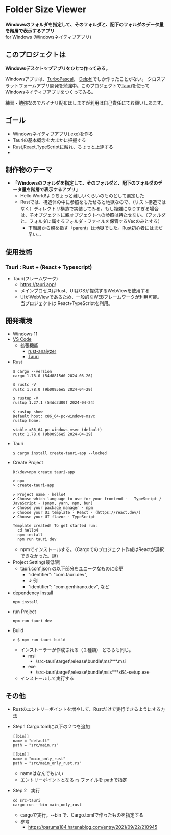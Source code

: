 # Folder Size Viewer
**Windowsのフォルダを指定して、そのフォルダと、配下のフォルダのデータ量を階層で表示するアプリ**  
for Windows (Windowsネイティブアプリ)
## このプロジェクトは
**Windowsデスクトップアプリをひとつ作ってみる。**

Windowsアプリは、[TurboPascal](https://ja.wikipedia.org/wiki/Turbo_Pascal),　[Delphi](https://ja.wikipedia.org/wiki/Delphi)でしか作ったことがない。
クロスプラットフォームアプリ開発を勉強中。このプロジェクトで[Tauri](https://tauri.app/)を使ってWindowsネイティブアプリをつくってみる。

練習・勉強なのでバイナリ配布はしますが利用は自己責任にてお願いしあます。

## ゴール
  * Windowsネイティブアプリ(.exe)を作る
  * Tauriの基本概念を大まかに把握する
  * Rust,React,TypeScriptに触れ、ちょっと上達する
  * 
## 制作物のテーマ
* **「Windowsのフォルダを指定して、そのフォルダと、配下のフォルダのデータ量を階層で表示するアプリ」**
  * Hello World!よりちょっと難しいくらいのものとして選定した
  * Rustでは、構造体の中に参照をもたせると地獄なので、（リスト構造ではなく）ディレクトリ構造で実装してみる。もし複雑になりすぎる場合は、子オブジェクトに親オブジェクトへの参照は持たせない。（フォルダと、フォルダに属するフォルダ・ファイルを保管するVecのみとする）
    * 下階層から親を指す「parent」は地獄でした。Rust初心者にはまだ早い、、
## 使用技術
### Tauri : Rust + (React + Typescript)

* Tauri(フレームワーク)
  *  https://tauri.app/
  * メインプロセスはRust、UIはOSが提供するWebViewを使用する
  * UIがWebViewであるため、一般的なWEBフレームワークが利用可能。当プロジェクトは React+TypeScriptを利用。
## 開発環境
* Windows 11
* [VS Code](https://code.visualstudio.com/) 
  * 拡張機能
    *  [rust-analyzer](https://marketplace.visualstudio.com/items?itemName=rust-lang.rust-analyzer)
    * [Tauri](https://marketplace.visualstudio.com/items?itemName=tauri-apps.tauri-vscode)
* Rust
  ```
  $ cargo --version
  cargo 1.78.0 (54d8815d0 2024-03-26)

  $ rustc -V
  rustc 1.78.0 (9b00956e5 2024-04-29)

  $ rustup -V
  rustup 1.27.1 (54dd3d00f 2024-04-24)

  $ rustup show
  Default host: x86_64-pc-windows-msvc
  rustup home:  

  stable-x86_64-pc-windows-msvc (default)
  rustc 1.78.0 (9b00956e5 2024-04-29)
  ```
* Tauri
  ```
  $ cargo install create-tauri-app --locked
  ```
* Create Project
  ```
  D:\dev>npm create tauri-app

  > npx
  > create-tauri-app

  ✔ Project name · hello4
  ✔ Choose which language to use for your frontend ·   TypeScript / JavaScript - (pnpm, yarn, npm, bun)
  ✔ Choose your package manager · npm
  ✔ Choose your UI template · React - (https://react.dev/)
  ✔ Choose your UI flavor · TypeScript

  Template created! To get started run:
    cd hello4
    npm install
    npm run tauri dev
  ```
    * npmでインストールする。（Cargoでのプロジェクト作成はReactが選択できなかった。謎）
* Project Setting(最低限)
  * tauri.conf.json の以下部分をユニークなものに変更
    * "identifier": "com.tauri.dev",
    * ↓ 例
    * "identifier": "com.genhirano.dev",  など
* dependency Install
  ```
  npm install
  ```
* run Project
  ```
  npm run tauri dev 
  ```
* Build
  ```
  > $ npm run tauri build
  ```
  * インストーラーが作成される（２種類） どちらも同じ。
    * msi
      * \src-tauri\target\release\bundle\msi\***.msi
    * exe
      * \src-tauri\target\release\bundle\nsis\***x64-setup.exe
  * インストールして実行する

## その他
* Rustのエントリーポイントを増やして、Rustだけで実行できるようにする方法

* Step.1  Cargo.tomlに以下の２つを追加
  ```
  [[bin]]
  name = "default"
  path = "src/main.rs"

  [[bin]]
  name = "main_only_rust"
  path = "src/main_only_rust.rs"
  ```
  * nameはなんでもいい
  * エントリーポイントとなる rs ファイルを pathで指定
* Step.2　実行
  ```
  cd src-tauri
  cargo run --bin main_only_rust
  ```
  * cargoで実行。--bin で、Cargo.tomlで作ったものを指定する
  * 参考
    * https://paruma184.hatenablog.com/entry/2021/09/22/210945
